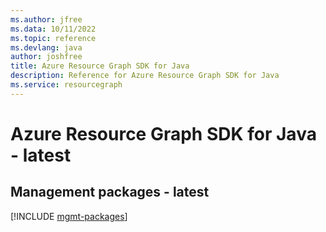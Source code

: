 ```yaml
---
ms.author: jfree
ms.data: 10/11/2022
ms.topic: reference
ms.devlang: java
author: joshfree
title: Azure Resource Graph SDK for Java
description: Reference for Azure Resource Graph SDK for Java
ms.service: resourcegraph
---
```

# Azure Resource Graph SDK for Java - latest

## Management packages - latest
[!INCLUDE [mgmt-packages](resource-graph-mgmt-index.md)]